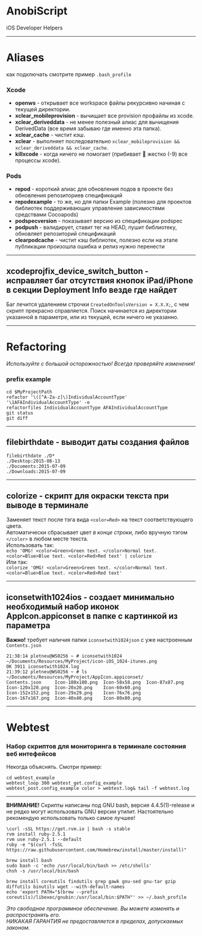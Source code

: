# AnobiScript
iOS Developer Helpers

---

# Aliases
как подключать смотрите пример `.bash_profile`
### Xcode
- __openws__ - открывает все workspace файлы рекурсивно начиная с текущей директории.
- __xclear_mobileprovision__ - вычищает все provision профайлы из xcode.
- __xclear_deriveddata__ - не менее полезный алиас для вычищения DerivedData (все время забываю где именно эта папка).
- __xclear_cache__ - чистит кэш.
- __xclear__ - выполняет последовательно `xclear_mobileprovision && xclear_deriveddata && xclear_cache`.
- __killxcode__ - когда ничего не помогает (прибивает :hammer: жестко (-9) все процессы xcode).

### Pods
- __repod__ - короткий алиас для обновления подов в проекте без обновления репозиториев спецификаций 
- __repodexample__ - то же, но для папки Example (полезно для проектов библиотек поддерживающих управление зависимостями средствами Cocoapods)
- __podspecversion__ - показывает версию из спецификации podspec
- __podpush__ - валидирует, ставит тег на HEAD, пушит библиотеку, обновляет репозиторий спецификаций
- __clearpodcache__ - чистит кэш библиотек, полезно если на этапе публикации произошла ошибка и релиз нужно перенести

---

## xcodeprojfix_device_switch_button - исправляет баг отсутствия кнопок iPad/iPhone в секции Deployment Info везде где найдет
Баг лечится удалением строчки `CreatedOnToolsVersion = X.X.X;`, с чем скрипт прекрасно справляется.
Поиск начинается из директории указанной в параметре, или из текущей, если ничего не указанно.

---

# Refactoring
*Используйте с большой осторожностью! Всегда проверяйте изменения!*
### prefix example
```
cd $MyProjectPath
refactor '\([^A-Za-z]\)IndividualAccountType' '\1AFAIndividualAccountType' -e
refactorfiles IndividualAccountType AFAIndividualAccountType
git status
git diff
```

---

## filebirthdate - выводит даты создания файлов
```
filebirthdate ./D*
./Desktop:2015-08-13
./Documents:2015-07-09
./Downloads:2015-07-09
```

---

## colorize - скрипт для окраски текста при выводе в терминале
Заменяет текст после тэга вида `<color=Red>` на текст соответствующего цвета.<br />
Автоматически сбрасывает цвет _в конце строки_, либо вручную тэгом `</color>` в любом месте текста.<br />
Использовать так:<br />
`echo 'OMG! <color=Green>Green text. </color>Normal text. <color=Blue>Blue text. <color=Red>Red text' | colorize`<br />
Или так:<br />
`colorize 'OMG! <color=Green>Green text. </color>Normal text. <color=Blue>Blue text. <color=Red>Red text'`<br />

---

## iconsetwith1024ios - создает минимально необходимый набор иконок AppIcon.appiconset в папке с картинкой из параметра
**Важно!** требует наличия папки `iconsetwith1024json` с уже настроенным `Contents.json`

```
21:38:14 pletnev@WS0256 ~ # iconsetwith1024 ~/Documents/Resources/MyProject/icon-iOS_1024-itunes.png 
OK 3911 iconsetwith1024.log
21:39:12 pletnev@WS0256 ~ # ls ~/Documents/Resources/MyProject/AppIcon.appiconset/
Contents.json     Icon-180x180.png  Icon-58x58.png  Icon-87x87.png
Icon-120x120.png  Icon-20x20.png    Icon-60x60.png
Icon-152x152.png  Icon-29x29.png    Icon-76x76.png
Icon-167x167.png  Icon-40x40.png    Icon-80x80.png
```

---

# Webtest
### Набор скриптов для мониторинга в терминале состояния веб интефейсов
Некогда объяснять. Смотри пример:
```
cd webtest_example
webtest_loop 300 webtest_get.config_example webtest_post.config_example color > webtest.log& tail -f webtest.log
```

---

**ВНИМАНИЕ!** Скрипты написаны под GNU bash, версия 4.4.5(1)-release и не редко могут использовать GNU версии утилит. Настоятельно рекомендую использовать только самое лучшее!

```
\curl -sSL https://get.rvm.io | bash -s stable
rvm install ruby-2.5.1
rvm use ruby-2.5.1 --default
ruby -e "$(curl -fsSL https://raw.githubusercontent.com/Homebrew/install/master/install)"

brew install bash
sudo bash -c 'echo /usr/local/bin/bash >> /etc/shells'
chsh -s /usr/local/bin/bash

brew install coreutils findutils grep gawk gnu-sed gnu-tar gzip diffutils binutils wget --with-default-names
echo 'export PATH="$(brew --prefix coreutils)/libexec/gnubin:/usr/local/bin:$PATH"' >> ~/.bash_profile
```

*Это свободное программное обеспечение. Вы можете изменять и распространять его.<br />
НИКАКАЯ ГАРАНТИЯ не предоставляется в пределах, допускаемых законом.*
